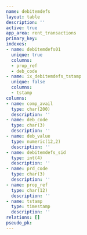 ```yaml
---
name: debitemdefs
layout: table
description: ''
active: true
app_area: rent_transactions
primary_key: 
indexes:
- name: debitemdefs01
  unique: true
  columns:
  - prop_ref
  - deb_code
- name: ix_debitemdefs_tstamp
  unique: false
  columns:
  - tstamp
columns:
- name: comp_avail
  type: char(200)
  description: ''
- name: deb_code
  type: char(3)
  description: ''
- name: deb_value
  type: numeric(12,2)
  description: ''
- name: debitemdefs_sid
  type: int(4)
  description: ''
- name: prd_code
  type: char(3)
  description: ''
- name: prop_ref
  type: char(12)
  description: ''
- name: tstamp
  type: timestamp
  description: ''
relations: []
pseudo_pk: 
---
```


